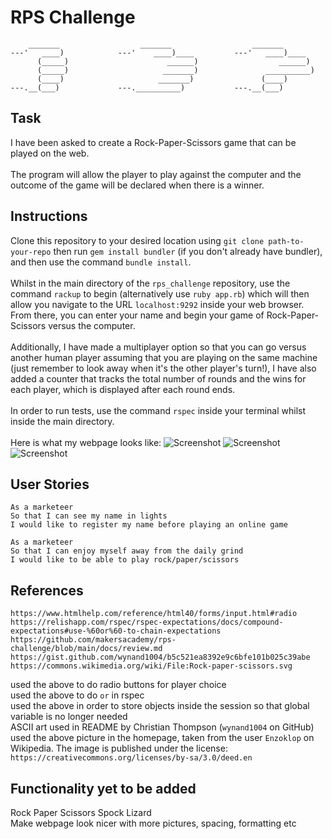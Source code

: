 # RPS Challenge
```
    _______                  _______                  _______
---'   ____)            ---'    ____)____         ---'   ____)____
      (_____)                      ______)                  ______)
      (_____)                     _______)               __________)
      (____)                     _______)               (____)
---.__(___)             ---.__________)           ---.__(___)

```
## Task

I have been asked to create a Rock-Paper-Scissors game that can be played on the web.\
\
The program will allow the player to play against the computer and the outcome of the game will be declared when there is a winner. 

## Instructions
Clone this repository to your desired location using `git clone path-to-your-repo` then run `gem install bundler` (if you don't already have bundler), and then use the command `bundle install`.\
\
Whilst in the main directory of the `rps_challenge` repository, use the command `rackup` to begin (alternatively use `ruby app.rb`) which will then allow you navigate to the URL `localhost:9292` inside your web browser. From there, you can enter your name and begin your game of Rock-Paper-Scissors versus the computer.\
\
Additionally, I have made a multiplayer option so that you can go versus another human player assuming that you are playing on the same machine (just remember to look away when it's the other player's turn!), I have also added a counter that tracks the total number of rounds and the wins for each player, which is displayed after each round ends.\
\
In order to run tests, use the command `rspec` inside your terminal whilst inside the main directory.\
\
Here is what my webpage looks like:
![Screenshot](https://i.imgur.com/H2SMxD8.png)
![Screenshot](https://i.imgur.com/FnxgpG4.png)
![Screenshot](https://i.imgur.com/HpClq4l.png)

## User Stories

```
As a marketeer
So that I can see my name in lights
I would like to register my name before playing an online game

As a marketeer
So that I can enjoy myself away from the daily grind
I would like to be able to play rock/paper/scissors
```

## References
```
https://www.htmlhelp.com/reference/html40/forms/input.html#radio
https://relishapp.com/rspec/rspec-expectations/docs/compound-expectations#use-%60or%60-to-chain-expectations
https://github.com/makersacademy/rps-challenge/blob/main/docs/review.md
https://gist.github.com/wynand1004/b5c521ea8392e9c6bfe101b025c39abe
https://commons.wikimedia.org/wiki/File:Rock-paper-scissors.svg
```
used the above to do radio buttons for player choice\
used the above to do `or` in rspec\
used the above in order to store objects inside the session so that global variable is no longer needed\
ASCII art used in README by Christian Thompson (`wynand1004` on GitHub)\
used the above picture in the homepage, taken from the user `Enzoklop` on Wikipedia. The image is published under the license: `https://creativecommons.org/licenses/by-sa/3.0/deed.en`

## Functionality yet to be added
Rock Paper Scissors Spock Lizard\
Make webpage look nicer with more pictures, spacing, formatting etc